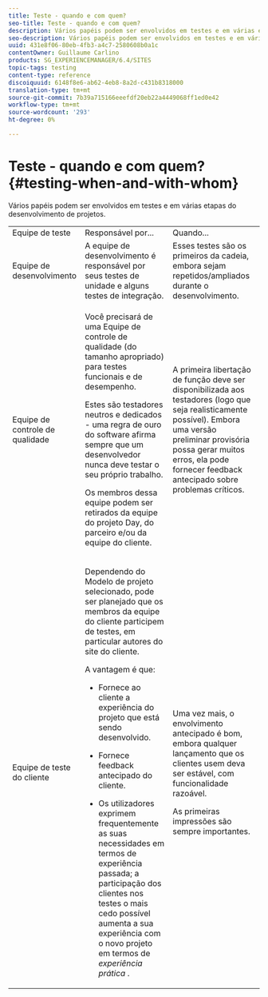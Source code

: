 ```yaml
---
title: Teste - quando e com quem?
seo-title: Teste - quando e com quem?
description: Vários papéis podem ser envolvidos em testes e em várias etapas do desenvolvimento de projetos
seo-description: Vários papéis podem ser envolvidos em testes e em várias etapas do desenvolvimento de projetos
uuid: 431e8f06-80eb-4fb3-a4c7-2580608b0a1c
contentOwner: Guillaume Carlino
products: SG_EXPERIENCEMANAGER/6.4/SITES
topic-tags: testing
content-type: reference
discoiquuid: 6148f8e6-ab62-4eb8-8a2d-c431b8318000
translation-type: tm+mt
source-git-commit: 7b39a715166eeefdf20eb22a4449068ff1ed0e42
workflow-type: tm+mt
source-wordcount: '293'
ht-degree: 0%

---
```



# Teste - quando e com quem?{#testing-when-and-with-whom}

Vários papéis podem ser envolvidos em testes e em várias etapas do desenvolvimento de projetos.

<table> 
 <tbody> 
  <tr> 
   <td>Equipe de teste</td> 
   <td>Responsável por... </td> 
   <td>Quando...</td> 
  </tr> 
  <tr> 
   <td>Equipe de desenvolvimento</td> 
   <td>A equipe de desenvolvimento é responsável por seus testes de unidade e alguns testes de integração.</td> 
   <td>Esses testes são os primeiros da cadeia, embora sejam repetidos/ampliados durante o desenvolvimento.</td> 
  </tr> 
  <tr> 
   <td>Equipe de controle de qualidade</td> 
   <td><p>Você precisará de uma Equipe de controle de qualidade (do tamanho apropriado) para testes funcionais e de desempenho.</p> <p>Estes são testadores neutros e dedicados - uma regra de ouro do software afirma sempre que um desenvolvedor nunca deve testar o seu próprio trabalho.</p> <p>Os membros dessa equipe podem ser retirados da equipe do projeto Day, do parceiro e/ou da equipe do cliente.</p> </td> 
   <td><p>A primeira libertação de função deve ser disponibilizada aos testadores (logo que seja realisticamente possível). Embora uma versão preliminar provisória possa gerar muitos erros, ela pode fornecer feedback antecipado sobre problemas críticos.</p> </td> 
  </tr> 
  <tr> 
   <td>Equipe de teste do cliente</td> 
   <td><p>Dependendo do Modelo de projeto selecionado, pode ser planejado que os membros da equipe do cliente participem de testes, em particular autores do site do cliente.</p> <p>A vantagem é que:</p> 
    <ul> 
     <li><p>Fornece ao cliente a experiência do projeto que está sendo desenvolvido.</p> </li> 
     <li><p>Fornece feedback antecipado do cliente.</p> </li> 
     <li><p>Os utilizadores exprimem frequentemente as suas necessidades em termos de experiência passada; a participação dos clientes nos testes o mais cedo possível aumenta a sua experiência com o novo projeto em termos de <i>experiência prática</i> .</p> </li> 
    </ul> </td> 
   <td><p>Uma vez mais, o envolvimento antecipado é bom, embora qualquer lançamento que os clientes usem deva ser estável, com funcionalidade razoável.</p> <p>As primeiras impressões são sempre importantes.</p> </td> 
  </tr> 
 </tbody> 
</table>

